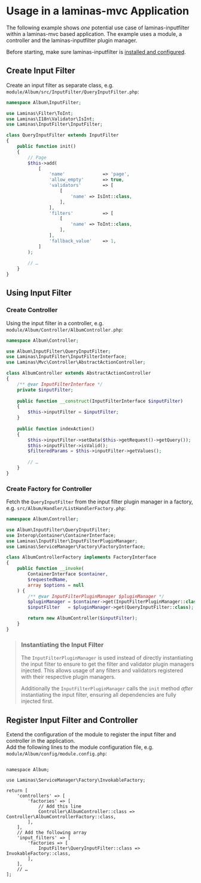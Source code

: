 # Usage in a laminas-mvc Application

The following example shows _one_ potential use case of laminas-inputfilter within
a laminas-mvc based application. The example uses a module, a controller and the
laminas-inputfilter plugin manager.

Before starting, make sure laminas-inputfilter is [installed and configured](../installation.md).

## Create Input Filter

Create an input filter as separate class, e.g.
`module/Album/src/InputFilter/QueryInputFilter.php`:

```php
namespace Album\InputFilter;

use Laminas\Filter\ToInt;
use Laminas\I18n\Validator\IsInt;
use Laminas\InputFilter\InputFilter;

class QueryInputFilter extends InputFilter
{
    public function init()
    {
        // Page
        $this->add(
            [
                'name'              => 'page',
                'allow_empty'       => true,
                'validators'        => [
                    [
                        'name' => IsInt::class,                        
                    ],                    
                ],
                'filters'           => [
                    [
                        'name' => ToInt::class,
                    ],
                ],
                'fallback_value'    => 1,
            ]
        );
    
        // …
    }
}
```

## Using Input Filter

### Create Controller

Using the input filter in a controller, e.g.
`module/Album/Controller/AlbumController.php`:

```php
namespace Album\Controller;

use Album\InputFilter\QueryInputFilter;
use Laminas\InputFilter\InputFilterInterface;
use Laminas\Mvc\Controller\AbstractActionController;

class AlbumController extends AbstractActionController
{
    /** @var InputFilterInterface */
    private $inputFilter;
    
    public function __construct(InputFilterInterface $inputFilter)
    {
        $this->inputFilter = $inputFilter;        
    }
    
    public function indexAction()
    {
        $this->inputFilter->setData($this->getRequest()->getQuery());
        $this->inputFilter->isValid();
        $filteredParams = $this->inputFilter->getValues();
        
        // …
    }
}
```

### Create Factory for Controller

Fetch the `QueryInputFilter` from the input filter plugin manager in a factory,
e.g. `src/Album/Handler/ListHandlerFactory.php`:

```php
namespace Album\Controller;

use Album\InputFilter\QueryInputFilter;
use Interop\Container\ContainerInterface;
use Laminas\InputFilter\InputFilterPluginManager;
use Laminas\ServiceManager\Factory\FactoryInterface;

class AlbumControllerFactory implements FactoryInterface
{
    public function __invoke(
        ContainerInterface $container,
        $requestedName,
        array $options = null
    ) {
        /** @var InputFilterPluginManager $pluginManager */
        $pluginManager = $container->get(InputFilterPluginManager::class);
        $inputFilter   = $pluginManager->get(QueryInputFilter::class);

        return new AlbumController($inputFilter);
    }
}
```

> ### Instantiating the Input Filter
>
> The `InputFilterPluginManager` is used instead of directly instantiating the
> input filter to ensure to get the filter and validator plugin managers
> injected. This allows usage of any filters and validators registered with
> their respective plugin managers.
>
> Additionally the `InputFilterPluginManager` calls the `init` method _after_
> instantiating the input filter, ensuring all dependencies are fully injected
> first.

## Register Input Filter and Controller

Extend the configuration of the module to register the input filter and
controller in the application.  
Add the following lines to the module configuration file, e.g.
`module/Album/config/module.config.php`:

<!-- markdownlint-disable MD033 -->
<pre class="language-php" data-line="8-9,12-17"><code>
namespace Album;

use Laminas\ServiceManager\Factory\InvokableFactory;

return [
    'controllers' => [
        'factories' => [
            // Add this line
            Controller\AlbumController::class => Controller\AlbumControllerFactory::class,
        ],
    ],
    // Add the following array
    'input_filters' => [
        'factories => [
            InputFilter\QueryInputFilter::class => InvokableFactory::class,
        ],
    ],
    // …
];
</code></pre>
<!-- markdownlint-enable MD033 -->

